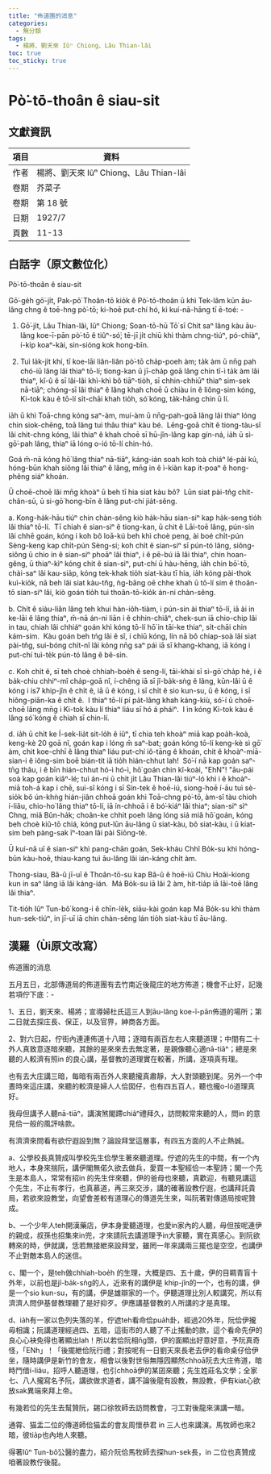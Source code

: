 ```yaml
---
title: "佈道團的消息"
categories:
  - 無分類
tags:
  - 楊將、劉天來 Iûⁿ Chiong、Lâu Thian-lâi
toc: true
toc_sticky: true
---
```


# Pò͘-tō-thoân ê siau-sit

## 文獻資訊

| 項目 | 資料 |
|---|---|
| 作者 | 楊將、劉天來 Iûⁿ Chiong、Lâu Thian-lâi |
| 卷期 | 芥菜子 |
| 卷期 | 第 18 號 |
| 日期 | 1927/7 |
| 頁數 | 11-13 |

## 白話字（原文數位化）

Pò͘-tō-thoân ê siau-sit

Gō͘-ge̍h gō͘-ji̍t, Pak-pō͘ Thoân-tō kio̍k ê Pò͘-tō-thoân ū khì Tek-lâm kūn āu-lâng chng ê toē-hng pò͘-tō; ki-hoē put-chí hó, kì kuí-nā-hāng tī ē-toé: -

1. Gō͘-ji̍t, Lâu Thian-lâi, Iûⁿ Chiong; Soan-tō-hū Tō͘ sī Chit saⁿ lâng kàu āu-lâng koe-ī-pān pò͘-tō ê tiûⁿ-só͘; tē-jī ji̍t chiū khì thàm chng-tiúⁿ, pó-chiàⁿ, í-ki̍p koaⁿ-kài, sin-sióng kok hong-bīn.

2. Tuì la̍k-ji̍t khí, tī koe-lāi liân-liân pò͘-tō cha̍p-poeh àm; ta̍k àm ū nn̄g pah chó-iū lâng lâi thiaⁿ tō-lí; tiong-kan ū jī-cha̍p goā lâng chin tī-ì ta̍k àm lâi thiaⁿ, kî-û ê sī lâi-lâi khì-khì bô tiāⁿ-tio̍h, sī chhin-chhiūⁿ thiaⁿ sim-sek nā-tiāⁿ; chóng-sī lâi thiaⁿ ê lâng khah choē ū chiàu in ê liông-sim kóng, Ki-tok kàu ê tō-lí si̍t-chāi khah tio̍h, só͘ kóng, ta̍k-hāng chin ū lí.

ia̍h ū khì Toā-chng kóng saⁿ-àm, muí-àm ū nn̄g-pah-goā lâng lâi thiaⁿ lóng chin siok-chēng, toā lâng tuì thâu thiaⁿ kàu bé.  Lēng-goā chi̍t ê tiong-tàu-sî lâi chit-chng kóng, lâi thiaⁿ ê khah choē sī hū-jîn-lâng kap gín-ná, ia̍h ū sì-gō͘-pah lâng, thiaⁿ iā lóng o-ió tō-lí chin-hó.

Goá m̄-nā kóng hō͘ lâng thiaⁿ nā-tiāⁿ, káng-ián soah koh toà chiáⁿ lé-pài kú, hóng-būn khah siông lâi thiaⁿ ê lâng, mn̄g in ê ì-kiàn kap it-poaⁿ ê hong-phêng siáⁿ khoán.

Ū choē-choē lâi mn̄g khoàⁿ ū beh tī hia siat kàu bô?  Lūn siat pài-tn̂g chit-chân-sū, ū si-gō͘ hong-bīn ê lâng put-chí jia̍t-sêng.

a. Kong-ha̍k-hāu tiúⁿ chin chàn-sêng kiò ha̍k-hāu sian-siⁿ kap ha̍k-seng tio̍h lâi thiaⁿ tō-lí.  Tī chiah ê sian-siⁿ ê tiong-kan, ū chit ê Lāi-toē lâng, pún-sin lâi chhē goán, kóng i koh bô loā-kú beh khì choè peng, ài boé chi̍t-pún Sèng-keng kap chi̍t-pún Sèng-si; koh chi̍t ê sian-siⁿ sī pún-tó lâng, siông-siông ū chio in ê sian-siⁿ phoāⁿ lâi thiaⁿ, i ê pē-bú iā lâi thiaⁿ, chin hoan-gêng, ū thiaⁿ-kìⁿ kóng chit ê sian-siⁿ, put-chí ū hàu-hēng, ia̍h chin bō͘-tō, chài-saⁿ lâi kau-sia̍p, kóng tek-khak tio̍h siat-kàu tī hia, ia̍h kóng pài-thok kuì-kio̍k, nā beh lâi siat kàu-tn̂g, ǹg-bāng oē chhe khah ū tō-lí sim ê thoân-tō sian-siⁿ lâi, kiò goán tio̍h tuì thoân-tō-kio̍k án-ni chàn-sêng.

b. Chi̍t ê siàu-liân lâng teh khui hàn-io̍h-tiàm, i pún-sin ài thiaⁿ tō-lí, iā ài in ke-lāi ê lâng thiaⁿ, m̄-nā án-ni liān i ê chhin-chiâⁿ, chek-sun iā chio-chip lâi in tau, chiah lâi chhiáⁿ goán khì kóng tō-lí hō͘ in tāi-ke thiaⁿ, si̍t-chāi chin kám-sim.  Kàu goán beh tńg lâi ê sî, i chiū kóng, lín nā bô chiap-soà lâi siat pài-tn̂g, sui-bóng chi̍t-nî lâi kóng nn̄g saⁿ pái iā sī khang-khang, iā kóng i put-chí tuì-te̍k pún-tó lâng ê bê-sìn.

c. Koh chi̍t ê, sī teh choè chhiah-boe̍h ê seng-lí, tāi-khài sī sì-gō͘ cha̍p hè, i ê ba̍k-chiu chhiⁿ-mî cha̍p-goā nî, í-chêng iā sī jî-ba̍k-sǹg ê lâng, kūn-lâi ū ê kóng i is7 khip-jîn ê chi̍t ê, iā ū ê kóng, i sī chi̍t ê sio kun-su, ū ê kóng, i sī hiông-piān-ka ê chi̍t ê.  I thiaⁿ tō-lí pí pa̍t-lâng khah káng-kiù, só͘-í ū choē-choē lâng mn̄g i Ki-tok kàu lí thiaⁿ liáu sī hó á pháiⁿ.  I ìn kóng Ki-tok kàu ê lâng só͘ kóng ê chiah sī chin-lí.

d. ia̍h ū chi̍t ke Í-sek-lia̍t sit-lo̍h ê iûⁿ, tī chia teh khoàⁿ miā kap poa̍h-koà, keng-kè 20 goā nî, goán kap i lóng m̄ saⁿ-bat; goán kóng tō-lí keng-kè sì gō͘ àm, chit koe-chhī ê lâng thiaⁿ liáu put-chí iô-tāng ê khoán, chit ê khoàⁿ-miā-sian-i ê iông-sim boē bián-tit iā tio̍h hián-chhut lah!  Só͘-í nā kap goán saⁿ-tn̄g thâu, i ê bīn hián-chhut hó-ì hó-ì, hō͘ goán chin kî-koài, "EhN"! "āu-pái soà kap goán kiâⁿ-lé; tuì án-ni ū chi̍t ji̍t Lâu Thian-lâi tiúⁿ-ló khì i ê khoàⁿ-miā toh-á kap i chē, sui-sî kóng i sī Sin-tek ê hoē-iú, siong-hoē í-āu tuì sè-sio̍k bô ún-khǹg hián-jiân chhoā goán khì Toā-chng pò͘-tō, àm-sî tàu chioh í-liâu, chio-ho͘ lâng thiaⁿ tō-lí, iā ín-chhoā i ê bó͘-kiáⁿ lâi thiaⁿ; sian-siⁿ sìⁿ Chng, miâ Bûn-ha̍k; choân-ke chhit poeh lâng lóng siá miâ hō͘ goán, kóng beh choè kiû-tō chiá, kóng put-lūn āu-lâng ū siat-kàu, bô siat-kàu, i ū kiat-sim beh pàng-sak īⁿ-toan lâi pài Siōng-tè.

Ū kuí-nā uī ê sian-siⁿ khì pang-chān goán, Sek-kháu Chhî Bo̍k-su khì hóng-būn kàu-hoē, thiau-kang tuì āu-lâng lâi ián-káng chi̍t àm.

Thong-siau, Bâ-û jī-uī ê Thoân-tō-su kap Bâ-û ê hoē-iú Chiu Hoâi-kiong kun in saⁿ lâng iā lâi káng-ián.  Má Bo̍k-su iā lâi 2 àm, hit-tia̍p iā lāi-toē lâng lâi thiaⁿ.

Tit-tio̍h Iûⁿ Tun-bô͘ kong-i ê chīn-le̍k, siāu-kài goán kap Má Bo̍k-su khì thàm hun-sek-tiúⁿ, in jī-uī iā chin chàn-sêng lán tio̍h siat-kàu tī āu-lâng.

## 漢羅（Ùi原文改寫）

佈道團的消息

五月五日，北部傳道局的佈道團有去竹南近後龍庄的地方佈道；機會不止好，記幾若項佇下底：-

1、五日，劉天來、楊將；宣導婦杜氏這三人到āu-lâng koe-ī-pān佈道的場所；第二日就去探庄長、保正，以及官界，紳商各方面。

2、對六日起，佇街內連連佈道十八暗；逐暗有兩百左右人來聽道理；中間有二十外人真致意逐暗來聽，其餘的是來來去去無定著，是親像聽心適nā-tiāⁿ；總是來聽的人較濟有照in 的良心講，基督教的道理實在較著，所講，逐項真有理。

也有去大庄講三暗，每暗有兩百外人來聽攏真肅靜，大人對頭聽到尾。另外一个中晝時來這庄講，來聽的較濟是婦人人佮囡仔，也有四五百人，聽也攏o-ló道理真好。

我毋但講予人聽nā-tiāⁿ，講演煞閣蹛chiâⁿ禮拜久，訪問較常來聽的人，問in 的意見佮一般的風評啥款。

有濟濟來問看有欲佇遐設到無？論設拜堂這層事，有四五方面的人不止熱誠。

a、公學校長真贊成叫學校先生佮學生著來聽道理。佇遮的先生的中間，有一个內地人，本身來揣阮，講伊閣無偌久欲去做兵，愛買一本聖經佮一本聖詩；閣一个先生是本島人，常常有招in 的先生伴來聽，伊的爸母也來聽，真歡迎，有聽見講這个先生，不止有孝行，也真慕道，再三來交涉，講的確著設教佇遐，也講拜託貴局，若欲來設教堂，向望會差較有道理心的傳道先生來，叫阮著對傳道局按呢贊成。

b、一个少年人teh開漢藥店，伊本身愛聽道理，也愛in家內的人聽，毋但按呢連伊的親成，叔孫也招集來in兜，才來請阮去講道理予in大家聽，實在真感心。到阮欲轉來的時，伊就講，恁若無接紲來設拜堂，雖罔一年來講兩三擺也是空空，也講伊不止對敵本島人的迷信。

c、閣一个，是teh做chhiah-boe̍h 的生理，大概是四、五十歲，伊的目睭青盲十外年，以前也是jî-ba̍k-sǹg的人，近來有的講伊是 khip-jîn的一个，也有的講，伊是一个sio kun-su，有的講，伊是雄辯家的一个。伊聽道理比別人較講究，所以有濟濟人問伊基督教理聽了是好抑歹。伊應講基督教的人所講的才是真理。

d、ia̍h有一家以色列失落的羊，佇遮teh看命佮pua̍h卦，經過20外年，阮佮伊攏毋相識；阮講道理經過四、五暗，這街市的人聽了不止搖動的款，這个看命先伊的良心心袂免得也著顯出lah！所以若佮阮相n̄g頭，伊的面顯出好意好意，予阮真奇怪，「ENh」！「後擺紲佮阮行禮；對按呢有一日劉天來長老去伊的看命桌仔佮伊坐，隨時講伊是新竹的會友，相會以後對世俗無隱囥顯然chhoā阮去大庄佈道，暗時鬥借í-liâu，招呼人聽道理，也引chhoā伊的某囝來聽；先生姓莊名文學；全家七、八人攏寫名予阮，講欲做求道者，講不論後龍有設教，無設教，伊有kiat心欲放sak異端來拜上帝。

有幾若位的先生去幫贊阮，錫口徐牧師去訪問教會，刁工對後龍來演講一暗。

通霄、猫盂二位的傳道師佮猫盂的會友周懷恭君 in 三人也來講演。馬牧師也來2暗，彼tia̍p也內地人來聽。

得著Iûⁿ Tun-bô͘公醫的盡力，紹介阮佮馬牧師去探hun-sek長，in 二位也真贊成咱著設教佇後龍。
